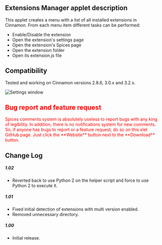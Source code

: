 ## Extensions Manager applet description

This applet creates a menu with a list of all installed extensions in Cinnamon. From each menu item different tasks can be performed:

- Enable/Disable the extension
- Open the extension's settings page
- Open the extension's Spices page
- Open the extension folder
- Open its extension.js file

## Compatibility

Tested and working on Cinnamon versions 2.8.6, 3.0.x and 3.2.x.

![Settings window](https://raw.githubusercontent.com/Odyseus/CinnamonTools/master/Applets/0dyseus%40ExtensionsManager/screenshot2.png "Settings window")

<h2 style="color:red;"> Bug report and feature request</h2>
<span style="color:red;">
Spices comments system is absolutely useless to report bugs with any king of legibility. In addition, there is no notifications system for new comments. So, if anyone has bugs to report or a feature request, do so on this xlet GitHub page. Just click the **Website** button next to the **Download** button.
</span>

## Change Log

##### 1.02
- Reverted back to use Python 2 on the helper script and force to use Python 2 to execute it.

##### 1.01
- Fixed initial detection of extensions with multi version enabled.
- Removed unnecessary directory.

##### 1.00
- Initial release.
